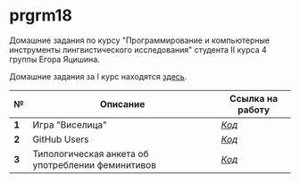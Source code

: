# prgrm18
Домашние задания по курсу "Программирование и компьютерные инструменты лингвистического исследования" студента II курса 4 группы Егора Яцишина.

Домашние задания за I курс находятся [здесь](https://github.com/toskn/programming).

<table>
<thead>
<tr>
<th>№</th>
<th>Описание</th>
<th>Ссылка на работу</th>
</tr>
</thead>
<tbody>
<tr>
<td><strong>1</strong></td>
<td>Игра "Виселица"</td>
<td><a href="https://github.com/toskn/prgrm18/blob/master/HW/TASK1/task1.py"><em>Код</em></a></td>
</tr>
<tr>
<td><strong>2</strong></td>
<td>GitHub Users</td>
<td><a href="https://github.com/toskn/prgrm18/blob/master/HW/TASK2/task2.py"><em>Код</em></a></td>
</tr>
<tr>
<td><strong>3</strong></td>
<td>Типологическая анкета об употреблении феминитивов</td>
<td><a href="https://github.com/toskn/prgrm18/blob/master/HW/TASK3/task3.py"><em>Код</em></a></td>
</tr>
</tbody>
</table>
